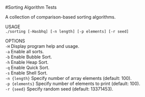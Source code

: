 #Sorting Algorithm Tests  
  
A collection of comparison-based sorting algorithms.  
  
USAGE  
   `./sorting [-Hasbhq] [-n length] [-p elements] [-r seed]`  

OPTIONS  
   `-H`              Display program help and usage.  
   `-a`              Enable all sorts.  
   `-b`              Enable Bubble Sort.  
   `-h`              Enable Heap Sort.  
   `-q`              Enable Quick Sort.  
   `-s`              Enable Shell Sort.  
   `-n {length}`       Specify number of array elements (default: 100).  
   `-p {elements}`     Specify number of elements to print (default: 100).  
   `-r {seed}`         Specify random seed (default: 13371453).  


